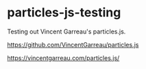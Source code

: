 # particles-js-testing

Testing out Vincent Garreau's particles.js.

https://github.com/VincentGarreau/particles.js

https://vincentgarreau.com/particles.js/
